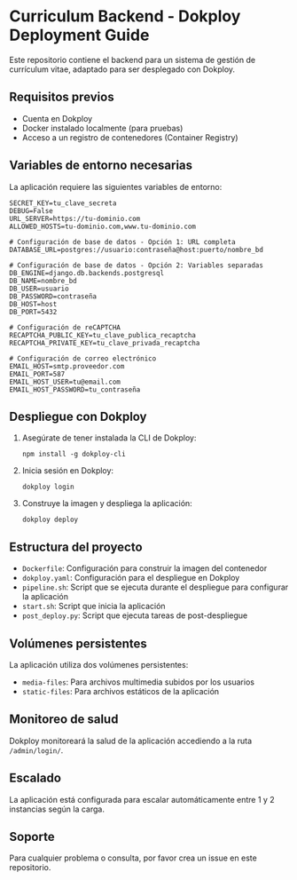 # Curriculum Backend - Dokploy Deployment Guide

Este repositorio contiene el backend para un sistema de gestión de currículum vitae, adaptado para ser desplegado con Dokploy.

## Requisitos previos

- Cuenta en Dokploy
- Docker instalado localmente (para pruebas)
- Acceso a un registro de contenedores (Container Registry)

## Variables de entorno necesarias

La aplicación requiere las siguientes variables de entorno:

```
SECRET_KEY=tu_clave_secreta
DEBUG=False
URL_SERVER=https://tu-dominio.com
ALLOWED_HOSTS=tu-dominio.com,www.tu-dominio.com

# Configuración de base de datos - Opción 1: URL completa
DATABASE_URL=postgres://usuario:contraseña@host:puerto/nombre_bd

# Configuración de base de datos - Opción 2: Variables separadas
DB_ENGINE=django.db.backends.postgresql
DB_NAME=nombre_bd
DB_USER=usuario
DB_PASSWORD=contraseña
DB_HOST=host
DB_PORT=5432

# Configuración de reCAPTCHA
RECAPTCHA_PUBLIC_KEY=tu_clave_publica_recaptcha
RECAPTCHA_PRIVATE_KEY=tu_clave_privada_recaptcha

# Configuración de correo electrónico
EMAIL_HOST=smtp.proveedor.com
EMAIL_PORT=587
EMAIL_HOST_USER=tu@email.com
EMAIL_HOST_PASSWORD=tu_contraseña
```

## Despliegue con Dokploy

1. Asegúrate de tener instalada la CLI de Dokploy:
   ```
   npm install -g dokploy-cli
   ```

2. Inicia sesión en Dokploy:
   ```
   dokploy login
   ```

3. Construye la imagen y despliega la aplicación:
   ```
   dokploy deploy
   ```

## Estructura del proyecto

- `Dockerfile`: Configuración para construir la imagen del contenedor
- `dokploy.yaml`: Configuración para el despliegue en Dokploy
- `pipeline.sh`: Script que se ejecuta durante el despliegue para configurar la aplicación
- `start.sh`: Script que inicia la aplicación
- `post_deploy.py`: Script que ejecuta tareas de post-despliegue

## Volúmenes persistentes

La aplicación utiliza dos volúmenes persistentes:

- `media-files`: Para archivos multimedia subidos por los usuarios
- `static-files`: Para archivos estáticos de la aplicación

## Monitoreo de salud

Dokploy monitoreará la salud de la aplicación accediendo a la ruta `/admin/login/`.

## Escalado

La aplicación está configurada para escalar automáticamente entre 1 y 2 instancias según la carga.

## Soporte

Para cualquier problema o consulta, por favor crea un issue en este repositorio.

